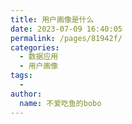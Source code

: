 ```yaml
---
title: 用户画像是什么
date: 2023-07-09 16:40:05
permalink: /pages/81942f/
categories:
  - 数据应用
  - 用户画像
tags:
  - 
author: 
  name: 不爱吃鱼的bobo
---
```


